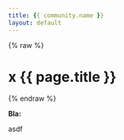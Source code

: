 ```yaml
---
title: {{ community.name }}
layout: default
---
```


{% raw %}<h1 class="mb-5">x {{ page.title }}</h1>{% endraw %}

**Bla:**

asdf
